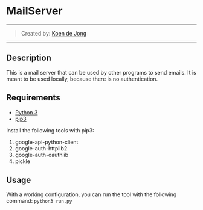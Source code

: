 # MailServer
___
> Created by: [Koen de Jong](https://www.koendejong.net)
___

## Description
This is a mail server that can be used by other programs to send emails. 
It is meant to be used locally, because there is no authentication. 

## Requirements
* [Python 3](https://www.python.org/downloads/)
* [pip3](https://pypi.org/project/pip/)

Install the following tools with pip3:
1. google-api-python-client
2. google-auth-httplib2
3. google-auth-oauthlib
4. pickle

## Usage
With a working configuration, you can run the tool with the following command:
`python3 run.py`
